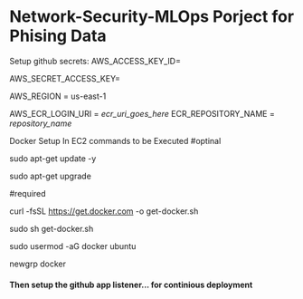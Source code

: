 # Network-Security-MLOps Porject for Phising Data

Setup github secrets:
AWS_ACCESS_KEY_ID=

AWS_SECRET_ACCESS_KEY=

AWS_REGION = us-east-1

AWS_ECR_LOGIN_URI = _ecr_uri_goes_here_
ECR_REPOSITORY_NAME = _repository_name_


Docker Setup In EC2 commands to be Executed
#optinal

sudo apt-get update -y

sudo apt-get upgrade

#required

curl -fsSL https://get.docker.com -o get-docker.sh

sudo sh get-docker.sh

sudo usermod -aG docker ubuntu

newgrp docker

#### Then setup the github app listener... for continious deployment